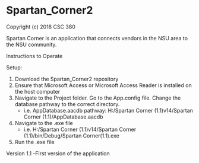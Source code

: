 # Spartan_Corner2
Copyright (c) 2018 CSC 380

Spartan Corner is an application that connects vendors in the NSU area to 
the NSU community.

Instructions to Operate

Setup:
1) Download the Spartan_Corner2 repository
2) Ensure that Microsoft Access or Microsoft Access Reader is installed on the host computer
2) Navigate to the Project folder. Go to the App.config file. Change the database pathway to the correct directory.
   - i.e. AppDatabase.aacdb pathway: H:/Spartan Corner (1.1)v14/Spartan Corner (1.1)/AppDatabase.aacdb
3) Navigate to the .exe file
   - i.e. H:/Spartan Corner (1.1)v14/Spartan Corner (1.1)/bin/Debug/Spartan Corner(1.1).exe
5) Run the .exe file

Version 1.1
-First version of the application
